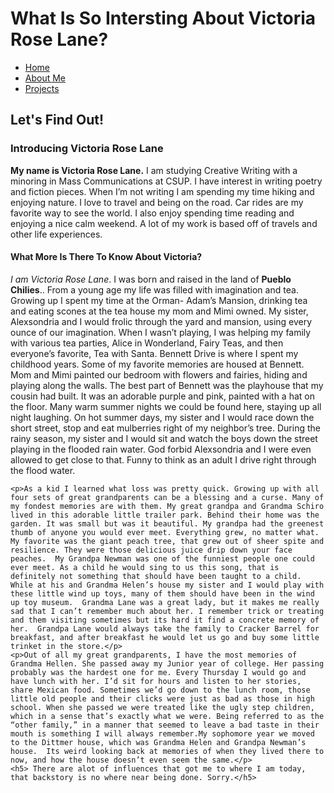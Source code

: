 <html>
 <head>
   <h1>What Is So Intersting About Victoria Rose Lane?</h1>
 </head>
  <Nav>
    <ul>
	<li><a href="index.html">Home</a></li>
	<li><a href="aboutme.html">About Me</a></li>
	<li><a href="projects.html"> Projects</a></li>
    </ul>
   </Nav>
  <body>
    <h2>Let's Find Out!</h2>
    <h3>Introducing Victoria Rose Lane</h3>
    <p1><b>My name is Victoria Rose Lane.</b> I am studying Creative Writing with a minoring in Mass Communications at CSUP. I have interest in writing poetry and fiction pieces. When I’m not writing I am spending my time hiking and enjoying nature. I love to travel and being on the road. Car rides are my favorite way to see the world. I also enjoy spending time reading and enjoying a nice calm weekend. A lot of my work is based off of travels and other life experiences.</p1>
   <h4>What More Is There To Know About Victoria?</h4> 
       <p><i>I am Victoria Rose Lane</i>. I was born and raised in the land of <b>Pueblo Chilies</b>.. From a young age my life was filled with imagination and tea. Growing up I spent my time at the Orman- Adam’s Mansion, drinking tea and eating scones at the tea house my mom and Mimi owned. My sister, Alexsondria and I would frolic through the yard and mansion, using every ounce of our imagination. When I wasn’t playing, I was helping my family with various tea parties, Alice in Wonderland, Fairy Teas, and then everyone’s favorite, Tea with Santa.  Bennett Drive is where I spent my childhood years.  Some of my favorite memories are housed at Bennett. Mom and Mimi painted our bedroom with flowers and fairies, hiding and playing along the walls. The best part of Bennett was the playhouse that my cousin had built. It was an adorable purple and pink, painted with a hat on the floor. Many warm summer nights we could be found here, staying up all night laughing. On hot summer days, my sister and I would race down the short street, stop and eat mulberries right of my neighbor’s tree. During the rainy season, my sister and I would sit and watch the boys down the street playing in the flooded rain water. God forbid Alexsondria and I were even allowed to get close to that. Funny to think as an adult I drive right through the flood water.</p> 

	<p>As a kid I learned what loss was pretty quick. Growing up with all four sets of great grandparents can be a blessing and a curse. Many of my fondest memories are with them. My great grandpa and Grandma Schiro lived in this adorable little trailer park. Behind their home was the garden. It was small but was it beautiful. My grandpa had the greenest thumb of anyone you would ever meet. Everything grew, no matter what. My favorite was the giant peach tree, that grew out of sheer spite and resilience. They were those delicious juice drip down your face peaches.  My Grandpa Newman was one of the funniest people one could ever meet. As a child he would sing to us this song, that is definitely not something that should have been taught to a child.  While at his and Grandma Helen’s house my sister and I would play with these little wind up toys, many of them should have been in the wind up toy museum.  Grandma Lane was a great lady, but it makes me really sad that I can’t remember much about her. I remember trick or treating and them visiting sometimes but its hard it find a concrete memory of her.  Grandpa Lane would always take the family to Cracker Barrel for breakfast, and after breakfast he would let us go and buy some little trinket in the store.</p>
	<p>Out of all my great grandparents, I have the most memories of Grandma Hellen. She passed away my Junior year of college. Her passing probably was the hardest one for me. Every Thursday I would go and have lunch with her. I’d sit for hours and listen to her stories, share Mexican food. Sometimes we’d go down to the lunch room, those little old people and their clicks were just as bad as those in high school. When she passed we were treated like the ugly step children, which in a sense that’s exactly what we were. Being referred to as the “other family,” in a manner that seemed to leave a bad taste in their mouth is something I will always remember.My sophomore year we moved to the Dittmer house, which was Grandma Helen and Grandpa Newman’s house.  Its weird looking back at memories of when they lived there to now, and how the house doesn’t even seem the same.</p>
	<h5> There are alot of influences that got me to where I am today, that backstory is no where near being done. Sorry.</h5>
  
   </body>
<html>